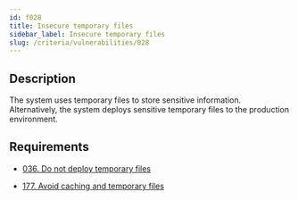 ```yaml
---
id: f028
title: Insecure temporary files
sidebar_label: Insecure temporary files
slug: /criteria/vulnerabilities/028
---
```


## Description

The system uses temporary files
to store sensitive information.
Alternatively,
the system deploys sensitive temporary files
to the production environment.

## Requirements

- [036. Do not deploy temporary files](/criteria/requirements/files/036)

- [177. Avoid caching and temporary files](/criteria/requirements/emails/117)
